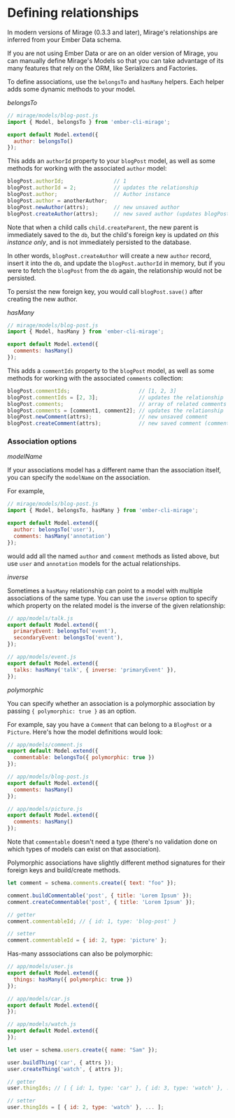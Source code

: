 # Defining relationships

In modern versions of Mirage (0.3.3 and later), Mirage's relationships are inferred from your Ember Data schema.

If you are not using Ember Data or are on an older version of Mirage, you can manually define Mirage's Models so that you can take advantage of its many features that rely on the ORM, like Serializers and Factories.

To define associations, use the `belongsTo` and `hasMany` helpers. Each helper adds some dynamic methods to your model.

*belongsTo*

```js
// mirage/models/blog-post.js
import { Model, belongsTo } from 'ember-cli-mirage';

export default Model.extend({
  author: belongsTo()
});
```

This adds an `authorId` property to your `blogPost` model, as well as some methods for working with the associated `author` model:

```js
blogPost.authorId;                // 1
blogPost.authorId = 2;            // updates the relationship
blogPost.author;                  // Author instance
blogPost.author = anotherAuthor;
blogPost.newAuthor(attrs);        // new unsaved author
blogPost.createAuthor(attrs);     // new saved author (updates blogPost.authorId in memory only)
```
Note that when a child calls `child.createParent`, the new parent is immediately saved to the `db`, but the child's foreign key is updated *on this instance only*, and is not immediately persisted to the database.

In other words, `blogPost.createAuthor` will create a new `author` record, insert it into the `db`, and update the `blogPost.authorId` in memory, but if you were to fetch the `blogPost` from the `db` again, the relationship would not be persisted.

To persist the new foreign key, you would call `blogPost.save()` after creating the new author.

*hasMany*

```js
// mirage/models/blog-post.js
import { Model, hasMany } from 'ember-cli-mirage';

export default Model.extend({
  comments: hasMany()
});
```

This adds a `commentIds` property to the `blogPost` model, as well as some methods for working with the associated `comments` collection:

```js
blogPost.commentIds;                      // [1, 2, 3]
blogPost.commentIds = [2, 3];             // updates the relationship
blogPost.comments;                        // array of related comments
blogPost.comments = [comment1, comment2]; // updates the relationship
blogPost.newComment(attrs);               // new unsaved comment
blogPost.createComment(attrs);            // new saved comment (comment.blogPostId is set)
```

### Association options

*modelName*

If your associations model has a different name than the association itself, you can specify the `modelName` on the association.

For example,

```js
// mirage/models/blog-post.js
import { Model, belongsTo, hasMany } from 'ember-cli-mirage';

export default Model.extend({
  author: belongsTo('user'),
  comments: hasMany('annotation')
});
```

would add all the named `author` and `comment` methods as listed above, but use `user` and `annotation` models for the actual relationships.

*inverse*

Sometimes a `hasMany` relationship can point to a model with multiple associations of the same type. You can use the `inverse` option to specify which property on the related model is the inverse of the given relationship:

```js
// app/models/talk.js
export default Model.extend({
  primaryEvent: belongsTo('event'),
  secondaryEvent: belongsTo('event'),
});

// app/models/event.js
export default Model.extend({
  talks: hasMany('talk', { inverse: 'primaryEvent' }),
});
```

*polymorphic*

You can specify whether an association is a polymorphic association by passing `{ polymorphic: true }` as an option.

For example, say you have a `Comment` that can belong to a `BlogPost` or a `Picture`. Here's how the model definitions would look:

```js
// app/models/comment.js
export default Model.extend({
  commentable: belongsTo({ polymorphic: true })
});

// app/models/blog-post.js
export default Model.extend({
  comments: hasMany()
});

// app/models/picture.js
export default Model.extend({
  comments: hasMany()
});
```

Note that `commentable` doesn't need a type (there's no validation done on which types of models can exist on that association).

Polymorphic associations have slightly different method signatures for their foreign keys and build/create methods.

```js
let comment = schema.comments.create({ text: "foo" });

comment.buildCommentable('post', { title: 'Lorem Ipsum' });
comment.createCommentable('post', { title: 'Lorem Ipsum' });

// getter
comment.commentableId; // { id: 1, type: 'blog-post' }

// setter
comment.commentableId = { id: 2, type: 'picture' };
```

Has-many asssociations can also be polymorphic:

```js
// app/models/user.js
export default Model.extend({
  things: hasMany({ polymorphic: true })
});

// app/models/car.js
export default Model.extend({
});

// app/models/watch.js
export default Model.extend({
});

let user = schema.users.create({ name: "Sam" });

user.buildThing('car', { attrs });
user.createThing('watch', { attrs });

// getter
user.thingIds; // [ { id: 1, type: 'car' }, { id: 3, type: 'watch' }, ... ]

// setter
user.thingIds = [ { id: 2, type: 'watch' }, ... ];
```
